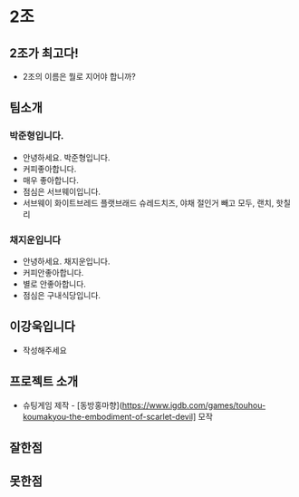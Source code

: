 # 2조
## 2조가 최고다!
- 2조의 이름은 뭘로 지어야 합니까?

## 팀소개
### 박준형입니다.
- 안녕하세요. 박준형입니다.
- 커피좋아합니다.
- 매우 좋아합니다.
- 점심은 서브웨이입니다.
- 서브웨이 화이트브레드 플랫브래드 슈레드치즈, 야채 절인거 빼고 모두, 랜치, 핫칠리

### 채지운입니다
- 안녕하세요. 채지운입니다.
- 커피안좋아합니다.
- 별로 안좋아합니다.
- 점심은 구내식당입니다.

## 이강욱입니다
- 작성해주세요

## 프로젝트 소개
- 슈팅게임 제작 - [동방홍마향](https://www.igdb.com/games/touhou-koumakyou-the-embodiment-of-scarlet-devil] 모작

## 잘한점

## 못한점
